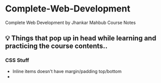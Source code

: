 # Complete-Web-Development
Complete Web Development by Jhankar Mahbub Course Notes

## 💡 Things that pop up in head while learning and practicing the course contents..

### CSS Stuff
* Inline items doesn't have margin/padding top/bottom
* 